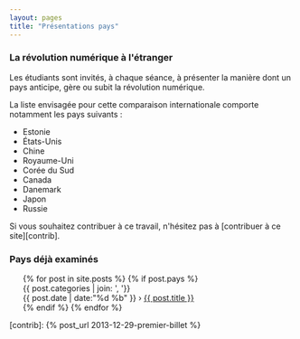 ```yaml
---
layout: pages
title: "Présentations pays"
---
```


### La révolution numérique à l'étranger

Les étudiants sont invités, à chaque séance, à présenter
la manière dont un pays anticipe, gère ou subit la révolution
numérique.

La liste envisagée pour cette comparaison internationale comporte
notamment les pays suivants :

 - Estonie
 - États-Unis
 - Chine
 - Royaume-Uni
 - Corée du Sud 
 - Canada
 - Danemark
 - Japon
 - Russie

Si vous souhaitez contribuer à ce travail, n'hésitez pas à
[contribuer à ce site][contrib].

### Pays déjà examinés

<ul class="past posts">
  {% for post in site.posts %}
   {% if post.pays %}
 <li style="list-style-type: none;">
   <div class="droite tags">
     {{ post.categories | join: ', '}}
   </div>
   <time datetime="{{ post.date | date_to_xmlschema }}" itemprop="datePublished">{{ post.date | date:"%d %b" }} </time>
   ›
   <span itemprop="name"><a href="{{ post.url }}" itemprop="url">{{ post.title }}</a></span>
 </li>
   {% endif %}
  {% endfor %}
</ul>

[contrib]: {% post_url 2013-12-29-premier-billet %}
